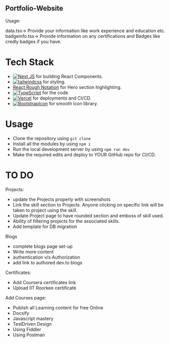 ## Portfolio-Website

Usage:

data.tsx-> Provide your information like work experience and education etc.
badgeinfo.tsx-> Provide information on any certifications and Badges like credly badges if you have.

# Tech Stack

- [![Next JS](https://img.shields.io/badge/Next-black?style=for-the-badge&logo=next.js&logoColor=white)](https://nextjs.org/) for building React Components.
- [![tailwindcss](https://img.shields.io/badge/Tailwind_CSS-38B2AC?style=for-the-badge&logo=tailwind-css&logoColor=white)](https://tailwindcss.com) for styling.
- [React Rough Notation](https://roughnotation.com) for Hero section highlighting.
- [![TypeScript](https://img.shields.io/badge/%3C%2F%3E-TypeScript-%230074c1.svg)](http://www.typescriptlang.org/) for the code
- [![Vercel](https://img.shields.io/badge/Vercel-000000?style=for-the-badge&logo=vercel&logoColor=white)](https://vercel.com) for deployments and CI/CD.
- [![BootstrapIcon](https://v5.getbootstrap.com/docs/5.0/assets/brand/bootstrap-logo-shadow.png)](https://icons.getbootstrap.com/) for smooth icon library.

# Usage

- Clone the repository using `git clone`
- Install all the modules by using `npm i`
- Run the local development server by using `npm run dev`
- Make the required edits and deploy to YOUR GitHub repo for CI/CD.

# TO DO

Projects:

- update the Projects properly with screenshots
- Link the skill section to Projects. Anyone clicking on specific link will be taken to project using the skill.
- Update Project page to have rounded section and emboss of skill used.
- Ability of filtering projects for the associated skills.
- Add template for DB migration

Blogs

- complete blogs page set-up
- Write more content
- authentication v/s Authorization
- add link to authored dev.to blogs

Certificates:

- Add Coursera certificates link
- Upload IIT Roorkee certificate

Add Courses page:

- Publish all Learning content for free Online
- Docsify
- Javascript mastery
- TestDriven Design
- Using Fiddler
- Using Postman
